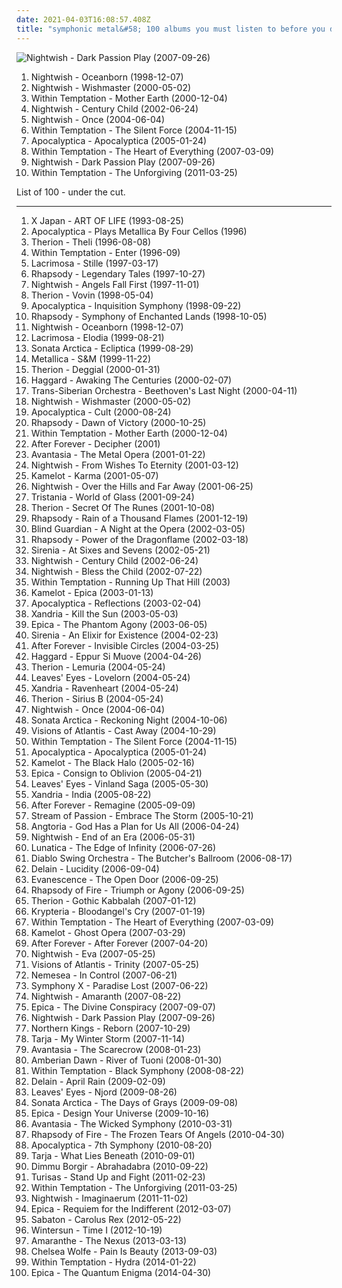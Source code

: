 ```yaml
---
date: 2021-04-03T16:08:57.408Z
title: "symphonic metal&#58; 100 albums you must listen to before you die"
---
```

![Nightwish - Dark Passion Play (2007-09-26)](http://coverartarchive.org/release/b3f9e375-2225-478b-b66f-2b100bedd56e/16333876658-500.jpg "Nightwish - Dark Passion Play (2007-09-26)")
<ol class="albums">
<li data-cover="http://coverartarchive.org/release/d535c793-73d7-359b-aeee-02b1f6d8ce8c/8141601849-500.jpg" data-tags="symphonic metal" role="button">Nightwish - Oceanborn (1998-12-07)</li>
<li data-cover="https://img.discogs.com/bXk7E9h7DDb3vphd0BUBFNRGC24=/fit-in/600x521/filters:strip_icc():format(jpeg):mode_rgb():quality(90)/discogs-images/R-7707906-1447158443-9571.jpeg.jpg" data-tags="symphonic metal" role="button">Nightwish - Wishmaster (2000-05-02)</li>
<li data-cover="http://coverartarchive.org/release/1d1d160c-0fed-40ae-b781-187ce6b92ba5/12895444510-500.jpg" data-tags="symphonic metal, gothic metal" role="button">Within Temptation - Mother Earth (2000-12-04)</li>
<li data-cover="http://coverartarchive.org/release/ae07d037-3f41-3593-924b-92dfbc6bcb27/2124312135-500.jpg" data-tags="symphonic metal" role="button">Nightwish - Century Child (2002-06-24)</li>
<li data-cover="https://img.discogs.com/wP0yO0OllDd5B0pVrdx06teWmnM=/fit-in/400x400/filters:strip_icc():format(jpeg):mode_rgb():quality(90)/discogs-images/R-1348455-1211722786.jpeg.jpg" data-tags="symphonic metal" role="button">Nightwish - Once (2004-06-04)</li>
<li data-cover="http://coverartarchive.org/release/b0d338fa-6935-4aa6-b891-a51c37217e43/4630453378-500.jpg" data-tags="symphonic metal" role="button">Within Temptation - The Silent Force (2004-11-15)</li>
<li data-cover="http://coverartarchive.org/release/f070fbc3-adfe-496a-b1db-d253487d6158/5647069242-500.jpg" data-tags="symphonic metal" role="button">Apocalyptica - Apocalyptica (2005-01-24)</li>
<li data-cover="http://coverartarchive.org/release/ab50ac75-91ce-36a3-99b1-6e5e15aad912/5782076120-500.jpg" data-tags="symphonic metal" role="button">Within Temptation - The Heart of Everything (2007-03-09)</li>
<li data-cover="http://coverartarchive.org/release/b3f9e375-2225-478b-b66f-2b100bedd56e/16333876658-500.jpg" data-tags="symphonic metal" role="button">Nightwish - Dark Passion Play (2007-09-26)</li>
<li data-cover="http://coverartarchive.org/release/fa2c2a08-5f73-4ace-86e2-2f6d74b42914/2094872063-500.jpg" data-tags="symphonic metal" role="button">Within Temptation - The Unforgiving (2011-03-25)</li>
</ol>
List of 100 - under the cut.
<!-- more -->

_________________

<ol class="albums">
<li data-cover="http://coverartarchive.org/release/9856fe82-ee58-46f3-8dc6-1e146ae0989a/18870075471-500.jpg" data-tags="symphonic metal, progressive metal" role="button">
X Japan - ART OF LIFE (1993-08-25)
</li>
<li data-cover="http://coverartarchive.org/release/58186008-1efd-4c79-8658-65e58ef1be4c/5646849448-500.jpg" data-tags="instrumental, cover, symphonic metal, metal, cello" role="button">
Apocalyptica - Plays Metallica By Four Cellos (1996)
</li>
<li data-cover="https://img.discogs.com/SWsNxG96QPYsX38jIm4nZbAuK-4=/fit-in/600x531/filters:strip_icc():format(jpeg):mode_rgb():quality(90)/discogs-images/R-820668-1484762081-9976.jpeg.jpg" data-tags="symphonic metal" role="button">
Therion - Theli (1996-08-08)
</li>
<li data-cover="http://coverartarchive.org/release/68a8223b-872d-465d-a86c-9c54f0b9910b/4664662125-500.jpg" data-tags="gothic metal" role="button">
Within Temptation - Enter (1996-09)
</li>
<li data-cover="https://img.discogs.com/m1dwY6LtNOUIrCh9N-Qx946OPhg=/fit-in/600x532/filters:strip_icc():format(jpeg):mode_rgb():quality(90)/discogs-images/R-5173017-1388431936-8243.jpeg.jpg" data-tags="gothic, gothic metal, symphonic metal" role="button">
Lacrimosa - Stille (1997-03-17)
</li>
<li data-cover="http://coverartarchive.org/release/b038ec56-cf0e-48fd-90fd-123144995d17/1290590793-500.jpg" data-tags="power metal, symphonic metal" role="button">
Rhapsody - Legendary Tales (1997-10-27)
</li>
<li data-cover="http://coverartarchive.org/release/2756c819-b6d7-3052-9ff8-8c05e65eb5df/8141541570-500.jpg" data-tags="symphonic metal" role="button">
Nightwish - Angels Fall First (1997-11-01)
</li>
<li data-cover="https://img.discogs.com/R409Bq-tx43Q1Pq1c9vyvrSKLIQ=/fit-in/600x529/filters:strip_icc():format(jpeg):mode_rgb():quality(90)/discogs-images/R-9687969-1484781804-2262.jpeg.jpg" data-tags="symphonic metal" role="button">
Therion - Vovin (1998-05-04)
</li>
<li data-cover="https://via.placeholder.com/450" data-tags="symphonic metal, instrumental" role="button">
Apocalyptica - Inquisition Symphony (1998-09-22)
</li>
<li data-cover="http://coverartarchive.org/release/2ca0fbda-903c-4b64-a37b-8b69d179b227/2498043559-500.jpg" data-tags="power metal, symphonic metal" role="button">
Rhapsody - Symphony of Enchanted Lands (1998-10-05)
</li>
<li data-cover="http://coverartarchive.org/release/d535c793-73d7-359b-aeee-02b1f6d8ce8c/8141601849-500.jpg" data-tags="symphonic metal" role="button">
Nightwish - Oceanborn (1998-12-07)
</li>
<li data-cover="https://img.discogs.com/kghbP0cZiuZgaQ_jVxLPPJPBXSI=/fit-in/478x742/filters:strip_icc():format(jpeg):mode_rgb():quality(90)/discogs-images/R-7173385-1435353547-9883.jpeg.jpg" data-tags="gothic metal, gothic" role="button">
Lacrimosa - Elodia (1999-08-21)
</li>
<li data-cover="https://img.discogs.com/CaR0hAGxYwdPJprJhqkSijrOI4M=/fit-in/600x600/filters:strip_icc():format(jpeg):mode_rgb():quality(90)/discogs-images/R-9148979-1475657931-8185.jpeg.jpg" data-tags="power metal" role="button">
Sonata Arctica - Ecliptica (1999-08-29)
</li>
<li data-cover="http://coverartarchive.org/release/4943881b-cf46-3bb5-a9ad-26d19ab72f21/11162986699-500.jpg" data-tags="symphonic metal, metal, thrash metal" role="button">
Metallica - S&M (1999-11-22)
</li>
<li data-cover="https://img.discogs.com/R409Bq-tx43Q1Pq1c9vyvrSKLIQ=/fit-in/600x529/filters:strip_icc():format(jpeg):mode_rgb():quality(90)/discogs-images/R-9687969-1484781804-2262.jpeg.jpg" data-tags="symphonic metal" role="button">
Therion - Deggial (2000-01-31)
</li>
<li data-cover="http://coverartarchive.org/release/173cce6b-84da-4eba-880e-9a96048c8b4a/20215878293-500.jpg" data-tags="symphonic metal" role="button">
Haggard - Awaking The Centuries (2000-02-07)
</li>
<li data-cover="http://coverartarchive.org/release/8dc54860-4a3b-4757-bbe4-a3e852525f3a/3885285137-500.jpg" data-tags="symphonic metal, rock opera" role="button">
Trans-Siberian Orchestra - Beethoven's Last Night (2000-04-11)
</li>
<li data-cover="https://img.discogs.com/bXk7E9h7DDb3vphd0BUBFNRGC24=/fit-in/600x521/filters:strip_icc():format(jpeg):mode_rgb():quality(90)/discogs-images/R-7707906-1447158443-9571.jpeg.jpg" data-tags="symphonic metal" role="button">
Nightwish - Wishmaster (2000-05-02)
</li>
<li data-cover="http://coverartarchive.org/release/73fcbc7e-4945-4b33-bdc0-671a0aeffdc4/12525584454-500.jpg" data-tags="symphonic metal, cello metal" role="button">
Apocalyptica - Cult (2000-08-24)
</li>
<li data-cover="http://coverartarchive.org/release/bea18014-d2f3-3443-bb02-8d8184321775/7270873048-500.jpg" data-tags="power metal, symphonic metal" role="button">
Rhapsody - Dawn of Victory (2000-10-25)
</li>
<li data-cover="http://coverartarchive.org/release/1d1d160c-0fed-40ae-b781-187ce6b92ba5/12895444510-500.jpg" data-tags="symphonic metal, gothic metal" role="button">
Within Temptation - Mother Earth (2000-12-04)
</li>
<li data-cover="http://coverartarchive.org/release/3bb3e1b7-f897-4085-8a4b-1ed0454b4ddb/12542866193-500.jpg" data-tags="gothic metal, symphonic metal" role="button">
After Forever - Decipher (2001)
</li>
<li data-cover="http://coverartarchive.org/release/1e787755-4982-49f6-8e35-cbb7656c1116/17513910022-500.jpg" data-tags="power metal, symphonic metal" role="button">
Avantasia - The Metal Opera (2001-01-22)
</li>
<li data-cover="http://coverartarchive.org/release/8844713b-b8fd-41eb-964b-b8a28cb7cc55/5921237726-500.jpg" data-tags="symphonic metal" role="button">
Nightwish - From Wishes To Eternity (2001-03-12)
</li>
<li data-cover="http://coverartarchive.org/release/dcaa1f02-3bad-4337-be7e-c769fd9df9e7/1287074936-500.jpg" data-tags="power metal" role="button">
Kamelot - Karma (2001-05-07)
</li>
<li data-cover="https://img.discogs.com/bXk7E9h7DDb3vphd0BUBFNRGC24=/fit-in/600x521/filters:strip_icc():format(jpeg):mode_rgb():quality(90)/discogs-images/R-7707906-1447158443-9571.jpeg.jpg" data-tags="symphonic metal" role="button">
Nightwish - Over the Hills and Far Away (2001-06-25)
</li>
<li data-cover="https://img.discogs.com/Hc-kerojMLeDgG8YtSZ7CD4DH1U=/fit-in/451x450/filters:strip_icc():format(jpeg):mode_rgb():quality(90)/discogs-images/R-1185361-1199497793.jpeg.jpg" data-tags="gothic metal" role="button">
Tristania - World of Glass (2001-09-24)
</li>
<li data-cover="https://img.discogs.com/SWsNxG96QPYsX38jIm4nZbAuK-4=/fit-in/600x531/filters:strip_icc():format(jpeg):mode_rgb():quality(90)/discogs-images/R-820668-1484762081-9976.jpeg.jpg" data-tags="symphonic metal" role="button">
Therion - Secret Of The Runes (2001-10-08)
</li>
<li data-cover="https://img.discogs.com/FF5DIMvzWA3_lYWAskJDZOq8kcE=/fit-in/600x522/filters:strip_icc():format(jpeg):mode_rgb():quality(90)/discogs-images/R-12668200-1539691429-6474.jpeg.jpg" data-tags="power metal, symphonic metal" role="button">
Rhapsody - Rain of a Thousand Flames (2001-12-19)
</li>
<li data-cover="http://coverartarchive.org/release/fb4a053e-7139-49e4-9aa6-bf1f29299b3c/1633190014-500.jpg" data-tags="power metal" role="button">
Blind Guardian - A Night at the Opera (2002-03-05)
</li>
<li data-cover="http://coverartarchive.org/release/d6c1a7be-654b-3b60-9a06-e8ea7337f12f/7464315772-500.jpg" data-tags="power metal, symphonic metal" role="button">
Rhapsody - Power of the Dragonflame (2002-03-18)
</li>
<li data-cover="http://coverartarchive.org/release/544b94ff-da91-3efd-87fc-5ceddd1a125c/10709405994-500.jpg" data-tags="gothic metal" role="button">
Sirenia - At Sixes and Sevens (2002-05-21)
</li>
<li data-cover="http://coverartarchive.org/release/ae07d037-3f41-3593-924b-92dfbc6bcb27/2124312135-500.jpg" data-tags="symphonic metal" role="button">
Nightwish - Century Child (2002-06-24)
</li>
<li data-cover="http://coverartarchive.org/release/e80c5fef-6cd7-419b-9c2e-12c121400b89/25277398803-500.jpg" data-tags="symphonic metal, gothic metal" role="button">
Nightwish - Bless the Child (2002-07-22)
</li>
<li data-cover="http://coverartarchive.org/release/ac6996dc-c9e2-48e6-98e3-5c3826d2ee4d/8770433514-500.jpg" data-tags="symphonic metal, gothic metal, female vocalists" role="button">
Within Temptation - Running Up That Hill (2003)
</li>
<li data-cover="http://coverartarchive.org/release/4c5b22d5-e901-3e0c-89b1-ded24953449a/1287069532-500.jpg" data-tags="power metal" role="button">
Kamelot - Epica (2003-01-13)
</li>
<li data-cover="http://coverartarchive.org/release/10e0dc29-527a-44f7-bebc-a0b09824b9df/8760672447-500.jpg" data-tags="symphonic metal" role="button">
Apocalyptica - Reflections (2003-02-04)
</li>
<li data-cover="https://img.discogs.com/NiBRsPQxiOyKK4rHRSQpyDBHOwE=/fit-in/500x500/filters:strip_icc():format(jpeg):mode_rgb():quality(90)/discogs-images/R-7526890-1488963396-1647.jpeg.jpg" data-tags="gothic metal" role="button">
Xandria - Kill the Sun (2003-05-03)
</li>
<li data-cover="http://coverartarchive.org/release/a65c8dc7-4b3c-4c08-bf88-f69034a52e59/13377178933-500.jpg" data-tags="symphonic metal" role="button">
Epica - The Phantom Agony (2003-06-05)
</li>
<li data-cover="http://coverartarchive.org/release/3e6c226a-581f-45dc-a0c1-ef7d05cf2c07/1069072620-500.jpg" data-tags="gothic metal" role="button">
Sirenia - An Elixir for Existence (2004-02-23)
</li>
<li data-cover="http://coverartarchive.org/release/9cc7e479-087a-33ab-ad65-c668d104bef2/8818724277-500.jpg" data-tags="gothic metal, symphonic metal" role="button">
After Forever - Invisible Circles (2004-03-25)
</li>
<li data-cover="http://coverartarchive.org/release/a814f976-5789-4d16-ba18-238b448fa3f4/20215906870-500.jpg" data-tags="symphonic metal" role="button">
Haggard - Eppur Si Muove (2004-04-26)
</li>
<li data-cover="https://img.discogs.com/8Ha4rJOmrNPbxQQ8fxUQi-20L1I=/fit-in/600x584/filters:strip_icc():format(jpeg):mode_rgb():quality(90)/discogs-images/R-6228176-1414265293-2835.jpeg.jpg" data-tags="symphonic metal" role="button">
Therion - Lemuria (2004-05-24)
</li>
<li data-cover="https://img.discogs.com/D_Zb3auSUwtmOSBOzEmPpgRKT2U=/fit-in/600x589/filters:strip_icc():format(jpeg):mode_rgb():quality(90)/discogs-images/R-914766-1172431343.jpeg.jpg" data-tags="symphonic metal, gothic metal" role="button">
Leaves' Eyes - Lovelorn (2004-05-24)
</li>
<li data-cover="https://img.discogs.com/6LUPajHGB58-8BLKNUJE31iNKWQ=/fit-in/500x500/filters:strip_icc():format(jpeg):mode_rgb():quality(90)/discogs-images/R-2973237-1309875480.jpeg.jpg" data-tags="gothic metal, symphonic metal" role="button">
Xandria - Ravenheart (2004-05-24)
</li>
<li data-cover="http://coverartarchive.org/release/569d62a8-5373-383d-bc67-ca5893118a50/1613523205-500.jpg" data-tags="symphonic metal" role="button">
Therion - Sirius B (2004-05-24)
</li>
<li data-cover="https://img.discogs.com/wP0yO0OllDd5B0pVrdx06teWmnM=/fit-in/400x400/filters:strip_icc():format(jpeg):mode_rgb():quality(90)/discogs-images/R-1348455-1211722786.jpeg.jpg" data-tags="symphonic metal" role="button">
Nightwish - Once (2004-06-04)
</li>
<li data-cover="https://img.discogs.com/NE8MbLeSqyI38QRActTLCnKZhgY=/fit-in/600x540/filters:strip_icc():format(jpeg):mode_rgb():quality(90)/discogs-images/R-4196283-1358239561-7690.jpeg.jpg" data-tags="power metal" role="button">
Sonata Arctica - Reckoning Night (2004-10-06)
</li>
<li data-cover="http://coverartarchive.org/release/e42281ab-e7c7-4813-8572-03a93a3fcd3c/4844682018-500.jpg" data-tags="symphonic metal" role="button">
Visions of Atlantis - Cast Away (2004-10-29)
</li>
<li data-cover="http://coverartarchive.org/release/b0d338fa-6935-4aa6-b891-a51c37217e43/4630453378-500.jpg" data-tags="symphonic metal" role="button">
Within Temptation - The Silent Force (2004-11-15)
</li>
<li data-cover="http://coverartarchive.org/release/f070fbc3-adfe-496a-b1db-d253487d6158/5647069242-500.jpg" data-tags="symphonic metal" role="button">
Apocalyptica - Apocalyptica (2005-01-24)
</li>
<li data-cover="https://img.discogs.com/QwK-r1ldXQjtGj0UzIhY8bE2B1E=/fit-in/500x500/filters:strip_icc():format(jpeg):mode_rgb():quality(90)/discogs-images/R-10881431-1505865280-5394.jpeg.jpg" data-tags="power metal" role="button">
Kamelot - The Black Halo (2005-02-16)
</li>
<li data-cover="https://img.discogs.com/jy_soO58j55CsAG3cvS-Vw6Siow=/fit-in/600x583/filters:strip_icc():format(jpeg):mode_rgb():quality(90)/discogs-images/R-5107953-1384706200-8069.jpeg.jpg" data-tags="symphonic metal" role="button">
Epica - Consign to Oblivion (2005-04-21)
</li>
<li data-cover="https://img.discogs.com/1j5xlhWYjyGnxlOmFQ4csWquyuY=/fit-in/600x600/filters:strip_icc():format(jpeg):mode_rgb():quality(90)/discogs-images/R-5093566-1384301696-2609.jpeg.jpg" data-tags="symphonic metal, gothic metal" role="button">
Leaves' Eyes - Vinland Saga (2005-05-30)
</li>
<li data-cover="http://coverartarchive.org/release/30214efe-bc85-48c3-b5a1-39d50fd3dd11/2138626195-500.jpg" data-tags="gothic metal, symphonic metal" role="button">
Xandria - India (2005-08-22)
</li>
<li data-cover="http://coverartarchive.org/release/463cd1ce-10d0-47d2-8fec-50cada1950fd/22013543456-500.jpg" data-tags="symphonic metal, gothic metal, female fronted metal" role="button">
After Forever - Remagine (2005-09-09)
</li>
<li data-cover="http://coverartarchive.org/release/27360e78-d639-3238-b44e-24c4f51b28b8/26038005651-500.jpg" data-tags="progressive metal, symphonic metal, gothic metal" role="button">
Stream of Passion - Embrace The Storm (2005-10-21)
</li>
<li data-cover="https://img.discogs.com/wGELB6yXOAnWtZBPj8M-OpxD-0o=/fit-in/600x450/filters:strip_icc():format(jpeg):mode_rgb():quality(90)/discogs-images/R-10249975-1494114475-8915.jpeg.jpg" data-tags="symphonic metal, female fronted metal" role="button">
Angtoria - God Has a Plan for Us All (2006-04-24)
</li>
<li data-cover="http://coverartarchive.org/release/d5c95644-75bc-3bd9-83dc-b540de205850/12567333679-500.jpg" data-tags="symphonic metal" role="button">
Nightwish - End of an Era (2006-05-31)
</li>
<li data-cover="http://coverartarchive.org/release/75633906-7ee3-4f4c-a27c-e7deb2908711/1049823429-500.jpg" data-tags="symphonic metal" role="button">
Lunatica - The Edge of Infinity (2006-07-26)
</li>
<li data-cover="http://coverartarchive.org/release/35b41b77-c4f8-3c1f-8041-901565f9f45d/1111418808-500.jpg" data-tags="avant-garde metal, symphonic metal, progressive metal" role="button">
Diablo Swing Orchestra - The Butcher's Ballroom (2006-08-17)
</li>
<li data-cover="http://coverartarchive.org/release/53896213-56e5-42c7-8431-467b416c33ce/14608031185-500.jpg" data-tags="symphonic metal, gothic metal" role="button">
Delain - Lucidity (2006-09-04)
</li>
<li data-cover="http://coverartarchive.org/release/b0a43312-26f6-46e1-b751-f24f54413e9f/6183360728-500.jpg" data-tags="rock, gothic rock" role="button">
Evanescence - The Open Door (2006-09-25)
</li>
<li data-cover="http://coverartarchive.org/release/1c236486-4e13-3f6e-91e0-4c04981564af/4310979390-500.jpg" data-tags="symphonic metal, epic metal, power metal" role="button">
Rhapsody of Fire - Triumph or Agony (2006-09-25)
</li>
<li data-cover="https://img.discogs.com/SWsNxG96QPYsX38jIm4nZbAuK-4=/fit-in/600x531/filters:strip_icc():format(jpeg):mode_rgb():quality(90)/discogs-images/R-820668-1484762081-9976.jpeg.jpg" data-tags="symphonic metal" role="button">
Therion - Gothic Kabbalah (2007-01-12)
</li>
<li data-cover="http://coverartarchive.org/release/72a40cb6-d024-4536-bf02-a5254a84a7f1/1042442290-500.jpg" data-tags="gothic metal, symphonic metal, female fronted metal" role="button">
Krypteria - Bloodangel's Cry (2007-01-19)
</li>
<li data-cover="http://coverartarchive.org/release/ab50ac75-91ce-36a3-99b1-6e5e15aad912/5782076120-500.jpg" data-tags="symphonic metal" role="button">
Within Temptation - The Heart of Everything (2007-03-09)
</li>
<li data-cover="https://img.discogs.com/gSg58eDMiqGerChL-r4SeRDPI9U=/fit-in/600x600/filters:strip_icc():format(jpeg):mode_rgb():quality(90)/discogs-images/R-12359483-1533657074-1211.jpeg.jpg" data-tags="power metal, symphonic metal" role="button">
Kamelot - Ghost Opera (2007-03-29)
</li>
<li data-cover="http://coverartarchive.org/release/7318fcb2-2eef-4977-9ad1-bce29fd86dcf/9588866037-500.jpg" data-tags="symphonic metal" role="button">
After Forever - After Forever (2007-04-20)
</li>
<li data-cover="http://coverartarchive.org/release/1fac1ccd-70b5-4ff2-99fe-c58addc99ba2/5922539539-500.jpg" data-tags="metal, finnish, symphonic metal, nightwish" role="button">
Nightwish - Eva (2007-05-25)
</li>
<li data-cover="http://coverartarchive.org/release/521ec9fe-01ec-4324-bbc4-08ffd7926741/8609207436-500.jpg" data-tags="symphonic metal" role="button">
Visions of Atlantis - Trinity (2007-05-25)
</li>
<li data-cover="http://coverartarchive.org/release/a278e457-bf21-489c-9c06-02ca8fb60343/3098115173-500.jpg" data-tags="gothic metal, symphonic metal, female fronted metal, nemesea" role="button">
Nemesea - In Control (2007-06-21)
</li>
<li data-cover="https://img.discogs.com/5vy2hHgKoje6nFvIPSpCvY2jMoA=/fit-in/600x439/filters:strip_icc():format(jpeg):mode_rgb():quality(90)/discogs-images/R-16490664-1608061264-7713.jpeg.jpg" data-tags="progressive metal" role="button">
Symphony X - Paradise Lost (2007-06-22)
</li>
<li data-cover="http://coverartarchive.org/release/519bddd3-fcbf-4457-bc11-b1de0f54d96b/5920555055-500.jpg" data-tags="symphonic metal" role="button">
Nightwish - Amaranth (2007-08-22)
</li>
<li data-cover="http://coverartarchive.org/release/93d9bf8c-1263-3826-999f-3793d6414234/4371819886-500.jpg" data-tags="symphonic metal" role="button">
Epica - The Divine Conspiracy (2007-09-07)
</li>
<li data-cover="http://coverartarchive.org/release/b3f9e375-2225-478b-b66f-2b100bedd56e/16333876658-500.jpg" data-tags="symphonic metal" role="button">
Nightwish - Dark Passion Play (2007-09-26)
</li>
<li data-cover="http://coverartarchive.org/release/236a04ea-8349-4930-9647-186773164eb3/6655040734-500.jpg" data-tags="symphonic metal, cover, power metal" role="button">
Northern Kings - Reborn (2007-10-29)
</li>
<li data-cover="https://via.placeholder.com/450" data-tags="symphonic metal" role="button">
Tarja - My Winter Storm (2007-11-14)
</li>
<li data-cover="http://coverartarchive.org/release/cf68f77f-7e28-4afb-b51e-e15b42a86a3e/8143822806-500.jpg" data-tags="power metal" role="button">
Avantasia - The Scarecrow (2008-01-23)
</li>
<li data-cover="http://coverartarchive.org/release/6fcba7d8-952b-4cd9-b9f5-eb3d7550ac20/2490616264-500.jpg" data-tags="symphonic metal" role="button">
Amberian Dawn - River of Tuoni (2008-01-30)
</li>
<li data-cover="https://img.discogs.com/P5qhwKGVpnKQVtKgJZKzxHzBIUE=/fit-in/600x598/filters:strip_icc():format(jpeg):mode_rgb():quality(90)/discogs-images/R-7753234-1448067141-3556.jpeg.jpg" data-tags="symphonic metal" role="button">
Within Temptation - Black Symphony (2008-08-22)
</li>
<li data-cover="http://coverartarchive.org/release/05bfd66c-2689-498b-bbd3-05e7d62cbefe/963414452-500.jpg" data-tags="symphonic metal" role="button">
Delain - April Rain (2009-02-09)
</li>
<li data-cover="http://coverartarchive.org/release/888e2e75-e1e8-4721-baaa-b92c7c86ea63/1048225534-500.jpg" data-tags="symphonic metal, gothic metal" role="button">
Leaves' Eyes - Njord (2009-08-26)
</li>
<li data-cover="https://img.discogs.com/NE8MbLeSqyI38QRActTLCnKZhgY=/fit-in/600x540/filters:strip_icc():format(jpeg):mode_rgb():quality(90)/discogs-images/R-4196283-1358239561-7690.jpeg.jpg" data-tags="progressive metal, symphonic metal, power metal" role="button">
Sonata Arctica - The Days of Grays (2009-09-08)
</li>
<li data-cover="http://coverartarchive.org/release/20973ccb-91fc-4a60-bdcf-66625331dd41/7921646004-500.jpg" data-tags="symphonic metal" role="button">
Epica - Design Your Universe (2009-10-16)
</li>
<li data-cover="http://coverartarchive.org/release/df5bf691-a022-4906-9b9e-b94902479ac5/17061803038-500.jpg" data-tags="power metal" role="button">
Avantasia - The Wicked Symphony (2010-03-31)
</li>
<li data-cover="http://coverartarchive.org/release/9d8b4569-31c7-4def-8d2d-b9c6852896ca/22926393568-500.jpg" data-tags="symphonic metal, power metal" role="button">
Rhapsody of Fire - The Frozen Tears Of Angels (2010-04-30)
</li>
<li data-cover="http://coverartarchive.org/release/b711481c-af7a-48f5-8d66-d2c6c6c606d0/5647632242-500.jpg" data-tags="cello metal, symphonic metal" role="button">
Apocalyptica - 7th Symphony (2010-08-20)
</li>
<li data-cover="https://via.placeholder.com/450" data-tags="symphonic metal" role="button">
Tarja - What Lies Beneath (2010-09-01)
</li>
<li data-cover="http://coverartarchive.org/release/83369e76-a177-475e-b193-f42e34026a95/4013802680-500.jpg" data-tags="symphonic black metal" role="button">
Dimmu Borgir - Abrahadabra (2010-09-22)
</li>
<li data-cover="https://img.discogs.com/T0W57vrf7Y9CAVlaN76garpbTNA=/fit-in/350x349/filters:strip_icc():format(jpeg):mode_rgb():quality(90)/discogs-images/R-4951775-1380390621-8347.gif.jpg" data-tags="folk metal, symphonic metal" role="button">
Turisas - Stand Up and Fight (2011-02-23)
</li>
<li data-cover="http://coverartarchive.org/release/fa2c2a08-5f73-4ace-86e2-2f6d74b42914/2094872063-500.jpg" data-tags="symphonic metal" role="button">
Within Temptation - The Unforgiving (2011-03-25)
</li>
<li data-cover="http://coverartarchive.org/release/d3be8704-1c5d-4d7b-a7c8-7688ca911fc9/4133899682-500.jpg" data-tags="symphonic metal" role="button">
Nightwish - Imaginaerum (2011-11-02)
</li>
<li data-cover="http://coverartarchive.org/release/a70fcea5-1f96-4550-9b9c-a8e0ae41f43e/14972135430-500.jpg" data-tags="symphonic metal, progressive metal" role="button">
Epica - Requiem for the Indifferent (2012-03-07)
</li>
<li data-cover="http://coverartarchive.org/release/714ae6d3-196b-4c92-9825-797ddbb104af/12224155771-500.jpg" data-tags="power metal" role="button">
Sabaton - Carolus Rex (2012-05-22)
</li>
<li data-cover="http://coverartarchive.org/release/604eb43a-153c-4b63-92e6-ae59eca19505/2175641483-500.jpg" data-tags="melodic death metal, symphonic metal, progressive blackened homoerotic weeaboo metal, leather daddy rape soundtrack, misanthropic gay romance nostalgia metal, neo-erotic spandex metal" role="button">
Wintersun - Time I (2012-10-19)
</li>
<li data-cover="http://coverartarchive.org/release/8b61a363-32eb-4ee3-8d6b-e7b87d17457a/10071317904-500.jpg" data-tags="power metal" role="button">
Amaranthe - The Nexus (2013-03-13)
</li>
<li data-cover="https://img.discogs.com/JExQH_7X_2u7hqvAWCXMm1KALwc=/fit-in/591x600/filters:strip_icc():format(jpeg):mode_rgb():quality(90)/discogs-images/R-4941671-1380457797-4882.jpeg.jpg" data-tags="gothic rock, hipster, not experimental, pop, female vocalists, emo, gothic my ass, goth music for pussies, japanese, anime, j-pop, visual kei, not gothic, slut pop, fip, emocore, meme, satanic pop, amatue, jpop, comedy, anison, dark, symphonic metal, achingly intelligent, not music, manowar, weeaboo, so bad its good, folklore intellectuel, hino, not darkwave, metal for teletubbies, poptron, hate my nation, very intelligent lyrics, darkwave my ass, gothic metal, humour, misogyny, lol, seiyuu, troll" role="button">
Chelsea Wolfe - Pain Is Beauty (2013-09-03)
</li>
<li data-cover="http://coverartarchive.org/release/a3f93e14-2c2a-4ff9-96c1-52ce69b25216/6426874422-500.jpg" data-tags="symphonic metal" role="button">
Within Temptation - Hydra (2014-01-22)
</li>
<li data-cover="http://coverartarchive.org/release/c9338cac-6f7e-4d84-b035-c22ff406689e/7123206815-500.jpg" data-tags="symphonic metal" role="button">
Epica - The Quantum Enigma (2014-04-30)
</li>
</ol>